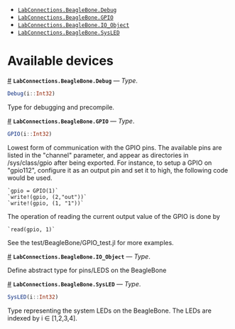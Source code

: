 - [`LabConnections.BeagleBone.Debug`](io_devices.md#LabConnections.BeagleBone.Debug)
- [`LabConnections.BeagleBone.GPIO`](io_devices.md#LabConnections.BeagleBone.GPIO)
- [`LabConnections.BeagleBone.IO_Object`](io_devices.md#LabConnections.BeagleBone.IO_Object)
- [`LabConnections.BeagleBone.SysLED`](io_devices.md#LabConnections.BeagleBone.SysLED)


<a id='Available-devices-1'></a>

# Available devices

<a id='LabConnections.BeagleBone.Debug' href='#LabConnections.BeagleBone.Debug'>#</a>
**`LabConnections.BeagleBone.Debug`** &mdash; *Type*.



```julia
Debug(i::Int32)
```

Type for debugging and precompile.

<a id='LabConnections.BeagleBone.GPIO' href='#LabConnections.BeagleBone.GPIO'>#</a>
**`LabConnections.BeagleBone.GPIO`** &mdash; *Type*.



```julia
GPIO(i::Int32)
```

Lowest form of communication with the GPIO pins. The available pins are listed in the "channel" parameter, and appear as directories in /sys/class/gpio after being exported. For instance, to setup a GPIO on "gpio112", configure it as an output pin and set it to high, the following code would be used.

```
`gpio = GPIO(1)`
`write!(gpio, (2,"out"))`
`write!(gpio, (1, "1"))`
```

The operation of reading the current output value of the GPIO is done by

```
`read(gpio, 1)`
```

See the test/BeagleBone/GPIO_test.jl for more examples.

<a id='LabConnections.BeagleBone.IO_Object' href='#LabConnections.BeagleBone.IO_Object'>#</a>
**`LabConnections.BeagleBone.IO_Object`** &mdash; *Type*.



Define abstract type for pins/LEDS on the BeagleBone

<a id='LabConnections.BeagleBone.SysLED' href='#LabConnections.BeagleBone.SysLED'>#</a>
**`LabConnections.BeagleBone.SysLED`** &mdash; *Type*.



```julia
SysLED(i::Int32)
```

Type representing the system LEDs on the BeagleBone. The LEDs are indexed by i ∈ [1,2,3,4].

